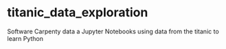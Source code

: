 # titanic_data_exploration
Software Carpenty data a Jupyter Notebooks 
using data from the titanic
to learn Python
